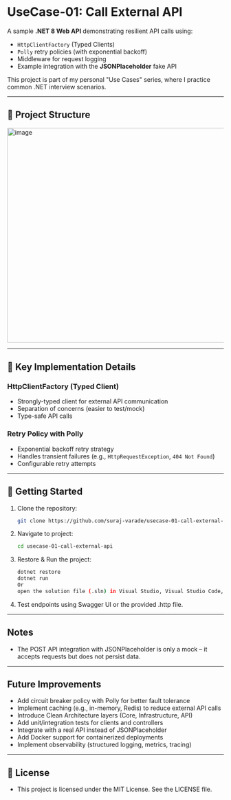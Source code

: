 # UseCase-01: Call External API

A sample **.NET 8 Web API** demonstrating resilient API calls using:
- `HttpClientFactory` (Typed Clients)
- `Polly` retry policies (with exponential backoff)
- Middleware for request logging
- Example integration with the **JSONPlaceholder** fake API

This project is part of my personal "Use Cases" series, where I practice common .NET interview scenarios.

---

## 📂 Project Structure

<img width="1091" height="500" alt="image" src="https://github.com/user-attachments/assets/e993947e-5c6f-4b11-81b1-befd12fd9e08" />

--- 

## 🔧 Key Implementation Details

### HttpClientFactory (Typed Client)
- Strongly-typed client for external API communication  
- Separation of concerns (easier to test/mock)  
- Type-safe API calls  

### Retry Policy with Polly
- Exponential backoff retry strategy  
- Handles transient failures (e.g., `HttpRequestException`, `404 Not Found`)  
- Configurable retry attempts  

---

## 🚀 Getting Started

1. Clone the repository:
   ```bash
   git clone https://github.com/suraj-varade/usecase-01-call-external-api.git

2. Navigate to project:
   ```bash
   cd usecase-01-call-external-api

4. Restore & Run the project:
   ```bash
   dotnet restore
   dotnet run
   Or
   open the solution file (.sln) in Visual Studio, Visual Studio Code, or Rider, and run the project from there. 

6. Test endpoints using Swagger UI or the provided .http file.

---

## Notes
- The POST API integration with JSONPlaceholder is only a mock – it accepts requests but does not persist data.

--- 

## Future Improvements
- Add circuit breaker policy with Polly for better fault tolerance
- Implement caching (e.g., in-memory, Redis) to reduce external API calls
- Introduce Clean Architecture layers (Core, Infrastructure, API)
- Add unit/integration tests for clients and controllers
- Integrate with a real API instead of JSONPlaceholder
- Add Docker support for containerized deployments
- Implement observability (structured logging, metrics, tracing)

---

## 📜 License
- This project is licensed under the MIT License. See the LICENSE file.
